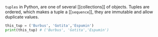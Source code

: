 `tuples` in Python, are one of several [[collections]] of objects. Tuples are ordered, which makes a tuple a [[`sequence`]], they are immutable and allow duplicate values.

```python
this_tup = ('Burbus', 'Gotita','Espumin')
print(this_tup) # ('Burbus', 'Gotita','Espumin')
```
